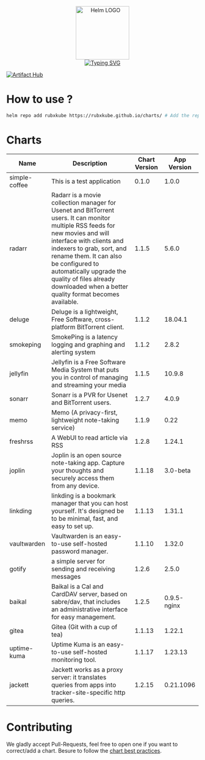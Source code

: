 <p align="center">
    <img src="https://helm.sh/img/helm.svg" width="140px" alt="Helm LOGO"/>
    <br>
    <a href="https://rubxkube.github.io/charts/"><img src="https://readme-typing-svg.herokuapp.com?font=Fira+Code&pause=1000&color=0F1689&background=FFFFFF00&center=true&vCenter=true&width=435&lines=QJOLY's+Chart+Repository;rubxkube.github.io%2Fhelm-charts;+Feel+free+to+contribute" alt="Typing SVG" /></a>
</p>

[![Artifact Hub](https://img.shields.io/endpoint?url=https://artifacthub.io/badge/repository/rubxkube)](https://artifacthub.io/packages/search?repo=rubxkube)

# How to use ? 

```bash
helm repo add rubxkube https://rubxkube.github.io/charts/ # Add the repo to your helm
```

# Charts

| Name  | Description | Chart Version | App Version |
|-------|-------------|---------------|-------------|
| simple-coffee | This is a test application | 0.1.0 | 1.0.0 |
| radarr | Radarr is a movie collection manager for Usenet and BitTorrent users. It can monitor multiple RSS feeds for new movies and will interface with clients and indexers to grab, sort, and rename them. It can also be configured to automatically upgrade the quality of files already downloaded when a better quality format becomes available. | 1.1.5 | 5.6.0 |
| deluge | Deluge is a lightweight, Free Software, cross-platform BitTorrent client. | 1.1.2 | 18.04.1 |
| smokeping | SmokePing is a latency logging and graphing and alerting system | 1.1.2 | 2.8.2 |
| jellyfin | Jellyfin is a Free Software Media System that puts you in control of managing and streaming your media | 1.1.5 | 10.9.8 |
| sonarr | Sonarr is a PVR for Usenet and BitTorrent users. | 1.2.7 | 4.0.9 |
| memo | Memo (A privacy-first, lightweight note-taking service) | 1.1.9 | 0.22 |
| freshrss | A WebUI to read article via RSS | 1.2.8 | 1.24.1 |
| joplin | Joplin is an open source note-taking app. Capture your thoughts and securely access them from any device. | 1.1.18 | 3.0-beta |
| linkding | linkding is a bookmark manager that you can host yourself. It's designed be to be minimal, fast, and easy to set up. | 1.1.13 | 1.31.1 |
| vaultwarden | Vaultwarden is an easy-to-use self-hosted password manager. | 1.1.10 | 1.32.0 |
| gotify | a simple server for sending and receiving messages | 1.2.6 | 2.5.0 |
| baikal | Baikal is a Cal and CardDAV server, based on sabre/dav, that includes an administrative interface for easy management. | 1.2.5 | 0.9.5-nginx |
| gitea | Gitea (Git with a cup of tea) | 1.1.13 | 1.22.1 |
| uptime-kuma | Uptime Kuma is an easy-to-use self-hosted monitoring tool. | 1.1.17 | 1.23.13 |
| jackett | Jackett works as a proxy server: it translates queries from apps into tracker-site-specific http queries. | 1.2.15 | 0.21.1096 |


# Contributing 

We gladly accept Pull-Requests, feel free to open one if you want to correct/add a chart. Besure to follow the [chart best practices](https://helm.sh/docs/chart_best_practices/).
